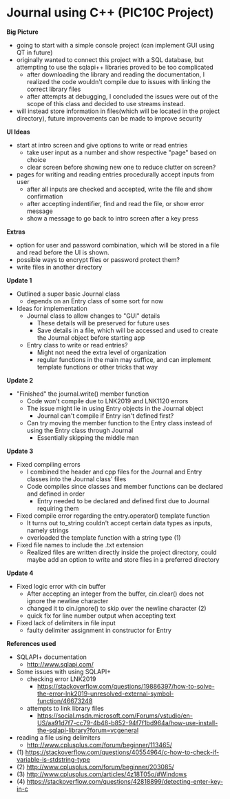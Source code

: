 # Journal using C++ (PIC10C Project)

__Big Picture__
* going to start with a simple console project (can implement GUI using QT in future)
* originally wanted to connect this project with a SQL database, but attempting to use the sqlapi++ libraries proved to be too complicated
  * after downloading the library and reading the documentation, I realized the code wouldn't compile due to issues with linking the correct library files
  * after attempts at debugging, I concluded the issues were out of the scope of this class and decided to use streams instead. 
* will instead store information in files(which will be located in the project directory), future improvements can be made to improve security

__UI Ideas__
* start at intro screen and give options to write or read entries
  * take user input as a number and show respective "page" based on choice 
  * clear screen before showing new one to reduce clutter on screen?
* pages for writing and reading entries procedurally accept inputs from user 
  * after all inputs are checked and accepted, write the file and show confirmation
  * after accepting indentifier, find and read the file, or show error message
  * show a message to go back to intro screen after a key press
  
__Extras__
* option for user and password combination, which will be stored in a file and read before the UI is shown. 
* possible ways to encrypt files or password protect them?
* write files in another directory

__Update 1__
* Outlined a super basic Journal class
  * depends on an Entry class of some sort for now
* Ideas for implementation
  * Journal class to allow changes to "GUI" details
    * These details will be preserved for future uses
    * Save details in a file, which will be accessed and used to create the Journal object before starting app
  * Entry class to write or read entries?
    * Might not need the extra level of organization 
    * regular functions in the main may suffice, and can implement template functions or other tricks that way
    
__Update 2__
* "Finished" the journal.write() member function
  * Code won't compile due to LNK2019 and LNK1120 errors
  * The issue might lie in using Entry objects in the Journal object
    * Journal can't compile if Entry isn't defined first?
  * Can try moving the member function to the Entry class instead of using the Entry class through Journal
    * Essentially skipping the middle man 
    
__Update 3__
* Fixed compiling errors
  * I combined the header and cpp files for the Journal and Entry classes into the Journal class' files
  * Code compiles since classes and member functions can be declared and defined in order
    * Entry needed to be declared and defined first due to Journal requiring them
* Fixed compile error regarding the entry.operator() template function
  * It turns out to_string couldn't accept certain data types as inputs, namely strings
  * overloaded the template function with a string type (1)
* Fixed file names to include the .txt extension 
  * Realized files are written directly inside the project directory, could maybe add an option to write and store files in a preferred directory
  
__Update 4__
* Fixed logic error with cin buffer
  * After accepting an integer from the buffer, cin.clear() does not ignore the newline character
  * changed it to cin.ignore() to skip over the newline character (2)
  * quick fix for line number output when accepting text
* Fixed lack of delimiters in file input
  * faulty delimiter assignment in constructor for Entry

__References used__
* SQLAPI+ documentation
  * http://www.sqlapi.com/
* Some issues with using SQLAPI+
  * checking error LNK2019
    * https://stackoverflow.com/questions/19886397/how-to-solve-the-error-lnk2019-unresolved-external-symbol-function/46673248
  * attempts to link library files
    * https://social.msdn.microsoft.com/Forums/vstudio/en-US/aa91d7f7-cc79-4b48-b852-94f7f1bd964a/how-use-install-the-sqlapi-library?forum=vcgeneral
* reading a file using delimiters
  * http://www.cplusplus.com/forum/beginner/113465/
* (1) https://stackoverflow.com/questions/40554964/c-how-to-check-if-variable-is-stdstring-type
* (2) http://www.cplusplus.com/forum/beginner/203085/
* (3) http://www.cplusplus.com/articles/4z18T05o/#Windows
* (4) https://stackoverflow.com/questions/42818899/detecting-enter-key-in-c
